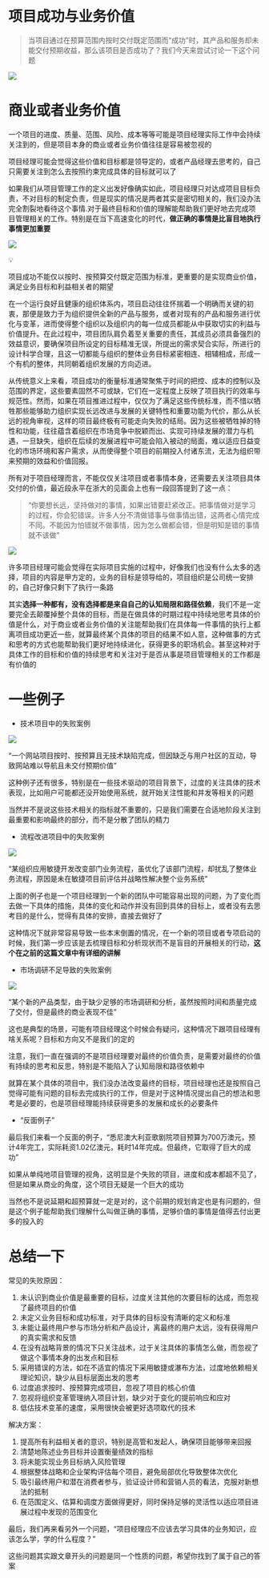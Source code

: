 # 项目成功与业务价值

> 当项目通过在预算范围内按时交付既定范围而“成功”时，其产品和服务却未能交付预期收益，那么该项目是否成功了？我们今天来尝试讨论一下这个问题
> 

![](https://my-image.askcheng.xyz/cheng-img/2025/01/85f2e7dc5128e0b6c7624d27eba0f6da.png)

# 商业或者业务价值

一个项目的进度、质量、范围、风险、成本等等可能是项目经理实际工作中会持续关注到的，但是项目本身的商业或者业务价值往往是容易被忽视的

项目经理可能会觉得这些价值和目标都是领导定的，或者产品经理去思考的，自己只需要关注到怎么去按照约束完成具体的目标就可以了

如果我们从项目管理工作的定义出发好像确实如此，项目经理只对达成项目目标负责，不对目标的制定负责，但是现实的情况是两者其实是密切相关的，我们没办法完全割裂地看待这个事情.对于最终目标和价值的理解能帮助我们更好地去完成项目管理相关的工作。特别是在当下高速变化的时代，**做正确的事情是比盲目地执行事情更加重要**

![](https://my-image.askcheng.xyz/cheng-img/2025/01/060203edb4e77d762f1d8c53e2a80d83.png)

<aside>
💡

项目成功不能仅以按时、按预算交付既定范围为标准，更重要的是实现商业价值，满足业务目标和利益相关者的期望

</aside>

在一个运行良好且健康的组织体系内，项目启动往往怀揣着一个明确而关键的初衷，那便是致力于为组织提供全新的产品与服务，或者对现有的产品和服务进行优化与变革，进而使得整个组织以及组织内的每一位成员都能从中获取切实的利益与价值提升。在此过程中，项目团队肩负着至关重要的责任，其成员必须具备强烈的效益意识，要确保项目所设定的目标精准无误，所提出的需求契合实际，所进行的设计科学合理，且这一切都能与组织的整体业务目标紧密相连、相辅相成，形成一个有机的整体，共同朝着组织发展的方向迈进。

从传统意义上来看，项目成功的衡量标准通常聚焦于时间的把控、成本的控制以及范围的界定，这些要素固然不可或缺，它们在一定程度上反映了项目执行的效率与规范性。然而，如果在项目推进过程中，仅仅为了满足这些传统标准，而不惜以牺牲那些能够助力组织实现长远改进与发展的关键特性和重要功能为代价，那么从长远的视角审视，这样的项目最终极有可能走向失败的结局。因为这些被牺牲掉的特性和功能，往往蕴含着组织在市场竞争中脱颖而出、实现可持续发展的潜力与机遇，一旦缺失，组织在后续的发展进程中可能会陷入被动的局面，难以适应日益变化的市场环境和客户需求，从而使得整个项目的前期投入付诸东流，无法为组织带来预期的效益和价值回报。

所有对于项目经理而言，不能仅仅关注项目或者事情本身，还需要去关注项目具体交付的价值，最近段永平在浙大的见面会上也有一段回答提到了这一点：

> “你要想长远，坚持做对的事情，如果出错要赶紧改正。把事情做对是学习的过程，你会犯错误。许多人分不清做错事与做事情出错，这两者心情完成不同。不能因为怕错就不做事情，因为怎么做都会错，但是明知是错的事情就不该做”
> 

![](https://my-image.askcheng.xyz/cheng-img/2025/01/694e791cec6a3ddea182e033d4ad98dd.png)

许多项目经理可能会觉得在实际项目实施的过程中，好像我们也没有什么太多的选择，项目的内容是甲方定的，业务的目标是领导给的，项目组织是公司统一安排的，自己好像只剩下了执行一条路

其实**选择一种都有，没有选择都是来自自己的认知局限和路径依赖**，我们不是一定要完全去颠覆掉整个具体的目标，而是在做具体的时期过程中持续地思考具体的价值是什么，对于商业或者业务价值的关注能帮助我们在具体每一件事情的执行上都离项目成功更近一些，就算最终某个具体的项目的结果不如人意，这种做事的方式和思考的方式也能帮助我们更好地持续进化，获得更多的职场机会。甚至这种对于具体工作的目标和价值的持续思考和关注对于是否从事是项目管理相关的工作都是有价值的

# 一些例子

- 技术项目中的失败案例

![](https://my-image.askcheng.xyz/cheng-img/2025/01/551f99c24f5bd3816451a454ac4b1539.png)

“一个网站项目按时、按预算且无技术缺陷完成，但因缺乏与用户社区的互动，导致网站难以导航且未交付预期价值”

这种例子还有很多，特别是在一些技术驱动的项目背景下，过度的关注具体的技术表现，比如用户可能都还没开始使用系统，就开始关注性能和并发等相关的问题

当然并不是说这些技术相关的指标就不重要的，只是我们需要在合适地阶段关注到最重要和影响最终的部分，而不是分散了团队的精力

- 流程改进项目中的失败案例

![](https://my-image.askcheng.xyz/cheng-img/2025/01/403b8f7e847d6dcc72d871c863566d5f.png)

“某组织应用敏捷开发改变部门业务流程，虽优化了该部门流程，却扰乱了整体业务流程，原因是未在敏捷项目前评估并战略性解决整个业务系统”

上面的例子也是一个项目经理到一个新的团队中可能容易出现的问题，为了变化而去做一下具体的措施，具体的变化和动作并没有回到具体的目标上，或者没有去思考目的是什么，觉得有具体的安排，直接去做好了

这种情况下就非常容易导致一些本末倒置的情况，在一个新的项目或者专项启动的时候，我们第一步应该是去梳理目标和分析现状而不是盲目的开展相关的行动，**这个在之前的这篇文章中有详细的讲解**

- 市场调研不足导致的失败案例

![](https://my-image.askcheng.xyz/cheng-img/2025/01/d1fcf3cfbbfb6b0a2ca406ccae23e0f8.png)

“某个新的产品类型，由于缺少足够的市场调研和分析，虽然按照时间和质量完成了交付，但是最终的商业表现不佳”

这也是典型的场景，可能有项目经理这个时候会有疑问，这种情况下跟项目经理有啥关系呢？目标和方向又不是我们的定的

注意，我们一直在强调的不是项目经理要对最终的价值负责，是需要对最终的价值有持续的思考和反思，特别是不能陷入了认知局限和路径依赖中

就算在某个具体的项目中，我们没办法改变最终的目标，项目经理也还是按照自己觉得可能有问题的目标去完成执行的工作，但是对于这种情况提出自己的想法和思考是必要的，也是项目经理能持续获得更多的发展和成长的必要条件

- “反面例子”

最后我们来看一个反面的例子，“悉尼澳大利亚歌剧院项目预算为700万澳元，预计4年完工，实际耗资1.02亿澳元，耗时14年完成。但最终，它取得了巨大的成功”

如果从单纯地项目管理的视角，这明显是个失败的项目，进度和成本都超不见了，但是如果从商业的角度，这个项目无疑是一个巨大的成功

当然也不是说延期和超预算就一定是对的，这个前期的规划肯定也是有问题的，但是这个例子能帮助我们理解什么叫做正确的事情，足够价值的事情是值得去付出更多的投入的

# 总结一下

常见的失败原因：

1. 未认识到商业价值是最重要的目标，过度关注其他的次要目标的达成，而忽视了最终项目的价值
2. 未定义业务目标和成功标准，对于具体的目标没有清晰的定义和标准
3. 未能让最终用户参与市场分析和产品设计，离最终的用户太远，没有获得用户的真实需求和反馈
4. 在没有战略背景的情况下只关注战术，过于关注具体的事情怎么做，而忽视了做这个事情本身的出发点和目标
5. 采用错误的方法，如在不适宜的情况下采用敏捷或瀑布方法，过度地依赖相关理论知识，缺少从目标层面出发的思考
6. 过度追求按时、按预算完成项目，忽视了项目的核心价值
7. 忽视将组织变革管理纳入项目计划，缺少对于变化的提前响应和应对
8. 低估技术变革的速度，采用很快会被更好选项取代的技术

解决方案：

1. 提高所有利益相关者的意识，特别是高管和发起人，确保项目能够带来回报
2. 清楚地陈述业务目标并设置衡量绩效的指标
3. 将未能实现业务目标纳入风险管理
4. 根据整体战略和企业架构评估每个项目，避免局部优化导致整体次优化
5. 吸引最终用户和潜在消费者参与，验证设计师和营销人员的看法，克服对新想法的抵制
6. 在范围定义、估算和调度方面做得更好，同时保持足够的灵活性以适应项目进展过程中发现的范围变化

最后，我们再来看另外一个问题，“项目经理应不应该去学习具体的业务知识，应该怎么学，学的什么程度？”

这些问题其实跟文章开头的问题是同一个性质的问题，希望你找到了属于自己的答案